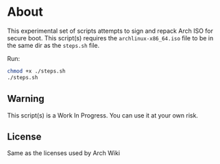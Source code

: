 # About

This experimental set of scripts attempts to sign and repack Arch ISO for secure boot.
This script(s) requires the `archlinux-x86_64.iso` file to be in the same dir as the `steps.sh` file.

Run:
```bash
chmod +x ./steps.sh
./steps.sh
```

## Warning

This script(s) is a Work In Progress. You can use it at your own risk.

## License

Same as the licenses used by Arch Wiki
